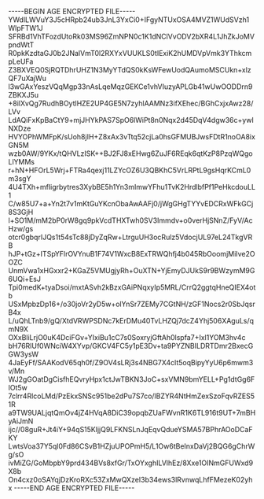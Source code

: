 -----BEGIN AGE ENCRYPTED FILE-----
YWdlLWVuY3J5cHRpb24ub3JnL3YxCi0+IFgyNTUxOSA4MVZ1WUdSVzh1WlpFTW1J
SFRBd1VhTFozdUtoRk03MS96ZmNPN0c1K1dNClVvODV2bXR4L1JhZkJoMVpndWtT
R0pkKzdtaGJ0b2JNalVmT0l2RXYxVUUKLS0tIExiK2hUMDVpVmk3YThkcmpLeUFa
Z3BXVEQ0SjRQTDhrUHZ1N3MyYTdQS0kKsWFewUodQAumoMSCUkn+xlzQF7uXajWu
l3wGAxYeszVQqMgp33nAsLqeMqzGEKCe1vhVIuzyAPLGb41wUwOODDrn9ZBKXJ5u
+8ilXvQg7RudhBOytlHZE2UP4GE5N7zyhlAAMNz3ifXEhec/BGhCxjxAwz28/LVv
LdAQiFxKpBaCtY9+mjJHYkPAS7SpO6lWiPt8n0Nqx2d45DqV4dgw36c+ywlNXDze
HVYOPhWMFpK/sUoh8jIH+Z8xAx3vTtq52cjLa0hsGFMUBJwsFDtR1noOA8ixGN5M
wzb0AW/9YKx/tQHVLzISK++BJ2FJ8xEHwg6ZuJF6REqk6qtKzP8PzqWQgoLlYMMs
r+hN+HFOrL5Wrj+FTRa4qexj11LZYcOZ6U3QBKhC5VrLRPtL9gsHqrKCmL0m3sgY
4U4TXh+mfIigrbytres3XybBE5h1Yn3mImwYFhu1TvK2HrdlbfPf1PeHkcdouLL1
C/w85U7+a+Yn2t7v1mKtGuYKcnObaAwAAFj0/jWgGHgTYYvEDCRxWFkGCj8S3GjH
l+SO1M/mM2bP0rW8gq9pkVcdTHXTwh0SV3Immdv+o0verHjSNnZ/FyV/AcHzw/gs
otcr0gbqrIJQs1t54sTc88jDyZqRw+LtrguUH3ocRulz5VdocjUL97eL24TkgVRB
hJP+tGz+ITSpYFlrOVYnuB1F74V1WxcB8ExTRWQhfj4b045RbOoomjMiIve2OOZC
UnmVwa1xHGxxr2+KGaZ5VMUgjyRh+OuXTN+YjEmyDJUkS9r9BWzymM9G6UQi+EsJ
Tpi0medK+tyaDsoi/mxtASvh2kBzxGAiPNqxyIp5MRL/CrrQ2ggtqHneQIEX4otb
USxMpbzDp16+/o30joVr2yD5w+olYnSr7ZEMy7CGtNH/zGF1Nocs2r0SbJqsrB4x
L/uQhLTnb9/gQ/XtdVRWPSDNc7kErDMu40TvLHZQj7dcZ4Yhj506XAguLs/qmN9X
OXxBliLrjO0uK4DciFGv+YIxiBu1cC7s0SoxryjGftAh0lspfa7+Ixl1YOM3hv4c
bH76RlUf0WNciW4XYvp/GKCV4FC5y1pE3Dv+ta9PYZNBILDRTDmr2BxecGGW3ysW
4JaEyFf/SAAKodV65qh0f/Z9OV4sLRj3s4NBG7X4clt5oqBipyYyU6p6mwm3v/Mn
WJ2gGOatDgCisfhEQvryHpx1ctJwTBKN3JoC+sxVMN9bmYELL+Pg1dtGg6FIOt5w
7clrr4RlcoLMd/PzEkxSNSc951be2dPu7S7co/lBZYR4NtHmZexSzoFqvRZES51R
a9TW9UALjqtQmOv4jZ4HVqA8DiC39opqbZUaFWvnR1K6TL916t9UT+7mBHyAiJmN
ijc//08guR+Jt4iY+94qS15KljjQ9LFKNSLnJqEqvQdueYSMA57BPhrAOoDCaFKY
LwtsVoa37Y5ql0Fd86CSvB1HZjuUPOPmH5/L1Ow6tBeInxDaVj2BQG6gChrWg/sO
ivMiZG/GoMbpbY9prd434BVs8xfGr/TxOYxghILVlhEz/8Xxe1OINmGFUWxd9X8b
On4cxz0oSAYqjDzKroRXc53ZxMwQXzeI3b34ews3lRvnwqLhfFMezeK02yhx
-----END AGE ENCRYPTED FILE-----
